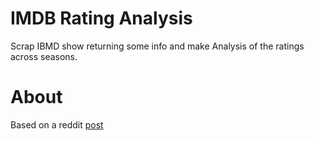 # IMDB Rating Analysis

Scrap IBMD show returning some info and make Analysis of the ratings across seasons.

# About

Based on a reddit [post](https://old.reddit.com/r/dataisbeautiful/comments/de32jy/game_of_thrones_ratings_across_the_seasons_oc/)

